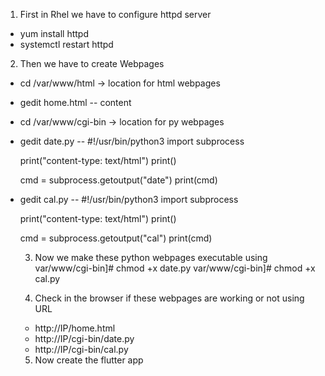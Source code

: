 1. First in Rhel we have to configure httpd server
- yum install httpd
- systemctl restart httpd

2. Then we have to create Webpages
- cd /var/www/html     -> location for html webpages
- gedit home.html
-- content

- cd /var/www/cgi-bin     -> location for py webpages
- gedit date.py
-- #!/usr/bin/python3
   import subprocess
   
   print("content-type: text/html")
   print()
   
   cmd = subprocess.getoutput("date")
   print(cmd)

- gedit cal.py
-- #!/usr/bin/python3
   import subprocess
   
   print("content-type: text/html")
   print()
   
   cmd = subprocess.getoutput("cal")
   print(cmd)
   
   
   3. Now we make these python webpages executable using
   var/www/cgi-bin]# chmod +x date.py
   var/www/cgi-bin]# chmod +x cal.py
   
   
   4. Check in the browser if these webpages are working or not using URL
   - http://IP/home.html
   - http://IP/cgi-bin/date.py
   - http://IP/cgi-bin/cal.py
   
   5. Now create the flutter app
   
